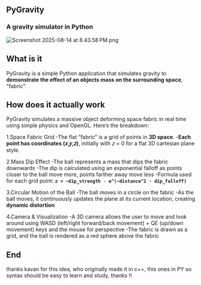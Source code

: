 ## PyGravity
### A gravity simulator in Python

![Screenshot 2025-08-14 at 8.43.58 PM.png](https://silberberg.digital/static/uploads/4777555811.png)

## What is it
PyGravity is a simple Python application that simulates gravity to **demonstrate the effect of an objects mass on the surrounding space**, "fabric".

## How does it actually work 
PyGravity simulates a massive object deforming space fabric in real time using simple physics and OpenGL. Here’s the breakdown:

1.Space Fabric Grid
-The flat “fabric” is a grid of points in **3D space**.
-**Each point has coordinates (𝑥,𝑦,𝑧)**, initially with 𝑧 = 0 for a flat 3D cartesian plane style.

2.Mass Dip Effect
-The ball represents a mass that dips the fabric downwards
-The dip is calculated using an exponential falloff as points closer to the ball move more, points farther away move less
-Formula used for each grid point:
**`z = −dip_strength ⋅ e^(−distance^2 ⋅ dip_falloff)`**

3.Circular Motion of the Ball
-The ball moves in a circle on the fabric
-As the ball moves, it continuously updates the plane at its current location, creating **dynamic distortion**

4.Camera & Visualization
-A 3D camera allows the user to move and look around using WASD (left/right forward/back movement) + QE (up/down movement) keys and the mouse for perspective
-The fabric is drawn as a grid, and the ball is rendered as a red sphere above the fabric

## End
thanks kavan for this idea, who originally made it in c++, this ones in PY so syntax should be easy to learn and study, thanks !!


